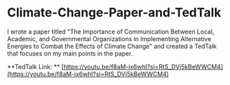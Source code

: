 # Climate-Change-Paper-and-TedTalk
I wrote a paper titled "The Importance of Communication Between Local, Academic, and Governmental Organizations in Implementing Alternative Energies to Combat the Effects of Climate Change" and created a TedTalk that focuses on my main points in the paper.

**TedTalk Link: ** [https://youtu.be/f8aM-ix6whI?si=RtS_DVj5kBeWWCM4](https://youtu.be/f8aM-ix6whI?si=RtS_DVj5kBeWWCM4)
